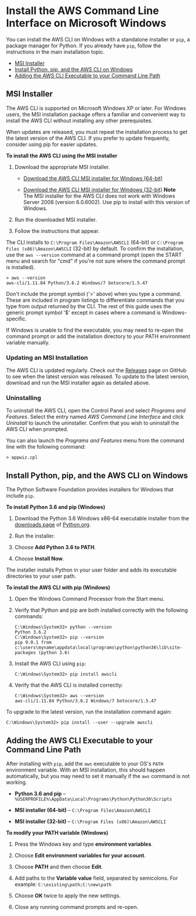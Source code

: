 # Install the AWS Command Line Interface on Microsoft Windows<a name="awscli-install-windows"></a>

You can install the AWS CLI on Windows with a standalone installer or `pip`, a package manager for Python\. If you already have `pip`, follow the instructions in the main installation topic\.


+ [MSI Installer](#install-msi-on-windows)
+ [Install Python, pip, and the AWS CLI on Windows](#awscli-install-windows-pip)
+ [Adding the AWS CLI Executable to your Command Line Path](#awscli-install-windows-path)

## MSI Installer<a name="install-msi-on-windows"></a>

The AWS CLI is supported on Microsoft Windows XP or later\. For Windows users, the MSI installation package offers a familiar and convenient way to install the AWS CLI without installing any other prerequisites\.

When updates are released, you must repeat the installation process to get the latest version of the AWS CLI\. If you prefer to update frequently, consider using pip for easier updates\.

**To install the AWS CLI using the MSI installer**

1. Download the appropriate MSI installer\.

   + [Download the AWS CLI MSI installer for Windows \(64\-bit\)](https://s3.amazonaws.com/aws-cli/AWSCLI64.msi)

   + [Download the AWS CLI MSI installer for Windows \(32\-bit\)](https://s3.amazonaws.com/aws-cli/AWSCLI32.msi)
**Note**  
The MSI installer for the AWS CLI does not work with Windows Server 2008 \(version 6\.0\.6002\)\. Use pip to install with this version of Windows\.

1. Run the downloaded MSI installer\.

1. Follow the instructions that appear\.

The CLI installs to `C:\Program Files\Amazon\AWSCLI` \(64\-bit\) or `C:\Program Files (x86)\Amazon\AWSCLI` \(32\-bit\) by default\. To confirm the installation, use the `aws --version` command at a command prompt \(open the START menu and search for "cmd" if you're not sure where the command prompt is installed\)\.

```
> aws --version
aws-cli/1.11.84 Python/3.6.2 Windows/7 botocore/1.5.47
```

Don't include the prompt symbol \('>' above\) when you type a command\. These are included in program listings to differentiate commands that you type from output returned by the CLI\. The rest of this guide uses the generic prompt symbol '$' except in cases where a command is Windows\-specific\.

If Windows is unable to find the executable, you may need to re\-open the command prompt or add the installation directory to your PATH environment variable manually\.

### Updating an MSI Installation<a name="install-msi-update"></a>

The AWS CLI is updated regularly\. Check out the [Releases](https://github.com/aws/aws-cli/releases) page on GitHub to see when the latest version was released\. To update to the latest version, download and run the MSI installer again as detailed above\.

### Uninstalling<a name="install-msi-uninstall"></a>

To uninstall the AWS CLI, open the Control Panel and select *Programs and Features*\. Select the entry named *AWS Command Line Interface* and click *Uninstall* to launch the uninstaller\. Confirm that you wish to uninstall the AWS CLI when prompted\.

You can also launch the *Programs and Features* menu from the command line with the following command:

```
> appwiz.cpl
```

## Install Python, pip, and the AWS CLI on Windows<a name="awscli-install-windows-pip"></a>

The Python Software Foundation provides installers for Windows that include `pip`\.

**To install Python 3\.6 and pip \(Windows\)**

1. Download the Python 3\.6 Windows x86\-64 executable installer from the [downloads page](https://www.python.org/downloads/release/python-362/) of [Python\.org](https://www.python.org)\.

1. Run the installer\.

1. Choose **Add Python 3\.6 to PATH**\.

1. Choose **Install Now**\.

The installer installs Python in your user folder and adds its executable directories to your user path\.

**To install the AWS CLI with pip \(Windows\)**

1. Open the Windows Command Processor from the Start menu\.

1. Verify that Python and pip are both installed correctly with the following commands:

   ```
   C:\Windows\System32> python --version
   Python 3.6.2
   C:\Windows\System32> pip --version
   pip 9.0.1 from c:\users\myname\appdata\local\programs\python\python36\lib\site-packages (python 3.6)
   ```

1. Install the AWS CLI using `pip`:

   ```
   C:\Windows\System32> pip install awscli
   ```

1. Verify that the AWS CLI is installed correctly:

   ```
   C:\Windows\System32> aws --version
   aws-cli/1.11.84 Python/3.6.2 Windows/7 botocore/1.5.47
   ```

To upgrade to the latest version, run the installation command again:

```
C:\Windows\System32> pip install --user --upgrade awscli
```

## Adding the AWS CLI Executable to your Command Line Path<a name="awscli-install-windows-path"></a>

After installing with `pip`, add the `aws` executable to your OS's `PATH` environment variable\. With an MSI installation, this should happen automatically, but you may need to set it manually if the `aws` command is not working\.

+ **Python 3\.6 and pip** – `%USERPROFILE%\AppData\Local\Programs\Python\Python36\Scripts`

+ **MSI installer \(64\-bit\)** – `C:\Program Files\Amazon\AWSCLI`

+ **MSI installer \(32\-bit\)** – `C:\Program Files (x86)\Amazon\AWSCLI`

**To modify your PATH variable \(Windows\)**

1. Press the Windows key and type **environment variables**\.

1. Choose **Edit environment variables for your account**\.

1. Choose **PATH** and then choose **Edit**\.

1. Add paths to the **Variable value** field, separated by semicolons\. For example: `C:\existing\path;C:\new\path`

1. Choose **OK** twice to apply the new settings\.

1. Close any running command prompts and re\-open\.
